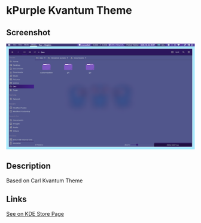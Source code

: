 # kPurple Kvantum Theme
 ## Screenshot

 ![Screenshot](./ss.png)


 ## Description

 Based on Carl Kvantum Theme


## Links

[See on KDE Store Page](https://store.kde.org/p/1625856)

